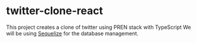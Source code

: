 # twitter-clone-react

This project creates a clone of twitter using PREN stack with TypeScript
We will be using [Sequelize](http://docs.sequelizejs.com) for the database management.
